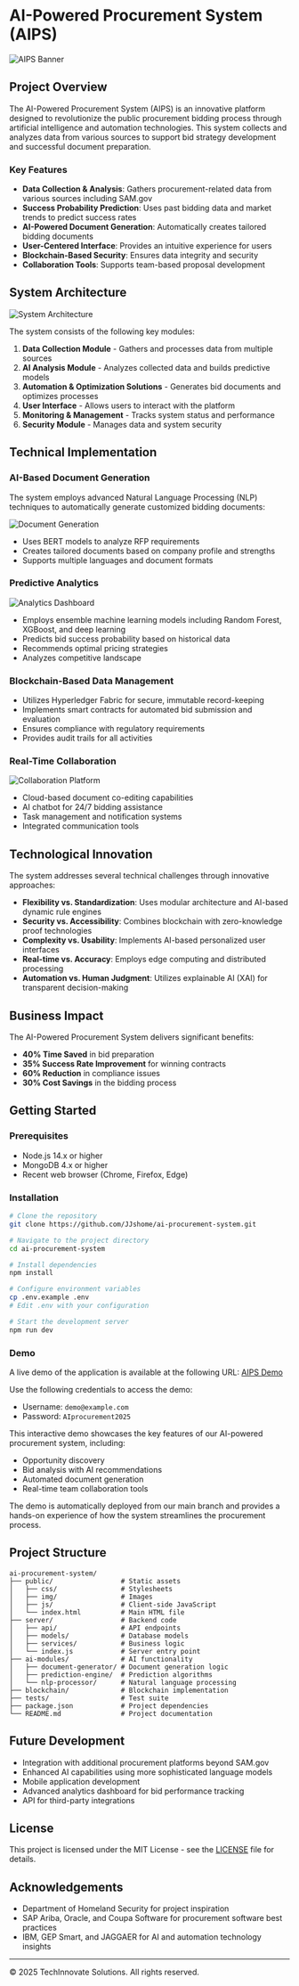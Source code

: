 # AI-Powered Procurement System (AIPS)

![AIPS Banner](assets/aips-banner.svg)

## Project Overview

The AI-Powered Procurement System (AIPS) is an innovative platform designed to revolutionize the public procurement bidding process through artificial intelligence and automation technologies. This system collects and analyzes data from various sources to support bid strategy development and successful document preparation.

### Key Features

- **Data Collection & Analysis**: Gathers procurement-related data from various sources including SAM.gov
- **Success Probability Prediction**: Uses past bidding data and market trends to predict success rates
- **AI-Powered Document Generation**: Automatically creates tailored bidding documents
- **User-Centered Interface**: Provides an intuitive experience for users
- **Blockchain-Based Security**: Ensures data integrity and security
- **Collaboration Tools**: Supports team-based proposal development

## System Architecture

![System Architecture](assets/architecture-diagram.svg)

The system consists of the following key modules:

1. **Data Collection Module** - Gathers and processes data from multiple sources
2. **AI Analysis Module** - Analyzes collected data and builds predictive models
3. **Automation & Optimization Solutions** - Generates bid documents and optimizes processes
4. **User Interface** - Allows users to interact with the platform
5. **Monitoring & Management** - Tracks system status and performance
6. **Security Module** - Manages data and system security

## Technical Implementation

### AI-Based Document Generation

The system employs advanced Natural Language Processing (NLP) techniques to automatically generate customized bidding documents:

![Document Generation](assets/feature-document-gen.svg)

- Uses BERT models to analyze RFP requirements
- Creates tailored documents based on company profile and strengths
- Supports multiple languages and document formats

### Predictive Analytics

![Analytics Dashboard](assets/feature-analytics.svg)

- Employs ensemble machine learning models including Random Forest, XGBoost, and deep learning
- Predicts bid success probability based on historical data
- Recommends optimal pricing strategies
- Analyzes competitive landscape

### Blockchain-Based Data Management

- Utilizes Hyperledger Fabric for secure, immutable record-keeping
- Implements smart contracts for automated bid submission and evaluation
- Ensures compliance with regulatory requirements
- Provides audit trails for all activities

### Real-Time Collaboration

![Collaboration Platform](assets/feature-collaboration.svg)

- Cloud-based document co-editing capabilities
- AI chatbot for 24/7 bidding assistance
- Task management and notification systems
- Integrated communication tools

## Technological Innovation

The system addresses several technical challenges through innovative approaches:

- **Flexibility vs. Standardization**: Uses modular architecture and AI-based dynamic rule engines
- **Security vs. Accessibility**: Combines blockchain with zero-knowledge proof technologies
- **Complexity vs. Usability**: Implements AI-based personalized user interfaces
- **Real-time vs. Accuracy**: Employs edge computing and distributed processing
- **Automation vs. Human Judgment**: Utilizes explainable AI (XAI) for transparent decision-making

## Business Impact

The AI-Powered Procurement System delivers significant benefits:

- **40% Time Saved** in bid preparation
- **35% Success Rate Improvement** for winning contracts
- **60% Reduction** in compliance issues
- **30% Cost Savings** in the bidding process

## Getting Started

### Prerequisites

- Node.js 14.x or higher
- MongoDB 4.x or higher
- Recent web browser (Chrome, Firefox, Edge)

### Installation

```bash
# Clone the repository
git clone https://github.com/JJshome/ai-procurement-system.git

# Navigate to the project directory
cd ai-procurement-system

# Install dependencies
npm install

# Configure environment variables
cp .env.example .env
# Edit .env with your configuration

# Start the development server
npm run dev
```

### Demo

A live demo of the application is available at the following URL: [AIPS Demo](https://jjshome.github.io/ai-procurement-system/)

Use the following credentials to access the demo:
- Username: `demo@example.com`
- Password: `AIprocurement2025`

This interactive demo showcases the key features of our AI-powered procurement system, including:
- Opportunity discovery
- Bid analysis with AI recommendations
- Automated document generation
- Real-time team collaboration tools

The demo is automatically deployed from our main branch and provides a hands-on experience of how the system streamlines the procurement process.

## Project Structure

```
ai-procurement-system/
├── public/                 # Static assets
│   ├── css/                # Stylesheets
│   ├── img/                # Images
│   ├── js/                 # Client-side JavaScript
│   └── index.html          # Main HTML file
├── server/                 # Backend code
│   ├── api/                # API endpoints
│   ├── models/             # Database models
│   ├── services/           # Business logic
│   └── index.js            # Server entry point
├── ai-modules/             # AI functionality
│   ├── document-generator/ # Document generation logic
│   ├── prediction-engine/  # Prediction algorithms
│   └── nlp-processor/      # Natural language processing
├── blockchain/             # Blockchain implementation
├── tests/                  # Test suite
├── package.json            # Project dependencies
└── README.md               # Project documentation
```

## Future Development

- Integration with additional procurement platforms beyond SAM.gov
- Enhanced AI capabilities using more sophisticated language models
- Mobile application development
- Advanced analytics dashboard for bid performance tracking
- API for third-party integrations

## License

This project is licensed under the MIT License - see the [LICENSE](LICENSE) file for details.

## Acknowledgements

- Department of Homeland Security for project inspiration
- SAP Ariba, Oracle, and Coupa Software for procurement software best practices
- IBM, GEP Smart, and JAGGAER for AI and automation technology insights

---

© 2025 TechInnovate Solutions. All rights reserved.

